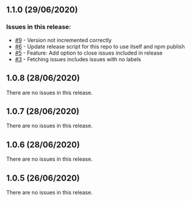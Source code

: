 ## 1.1.0 (29/06/2020) 


### Issues in this release:

* [#9](https://github.com/iamtomhewitt/github-releaser/issues/9) - Version not incremented correctly
* [#6](https://github.com/iamtomhewitt/github-releaser/issues/6) - Update release script for this repo to use itself and npm publish
* [#5](https://github.com/iamtomhewitt/github-releaser/issues/5) - Feature: Add option to close issues included in release
* [#3](https://github.com/iamtomhewitt/github-releaser/issues/3) - Fetching issues includes issues with no labels



## 1.0.8 (28/06/2020) 


There are no issues in this release.


## 1.0.7 (28/06/2020) 


There are no issues in this release.


## 1.0.6 (28/06/2020) 


There are no issues in this release.


## 1.0.5 (26/06/2020) 


There are no issues in this release.